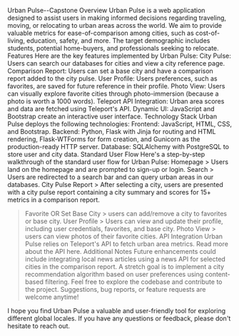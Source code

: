 Urban Pulse--Capstone
Overview
Urban Pulse is a web application designed to assist users in making informed decisions regarding traveling, moving, or relocating to urban areas across the world. We aim to provide valuable metrics for ease-of-comparison among cities, such as cost-of-living, education, safety, and more. The target demographic includes students, potential home-buyers, and professionals seeking to relocate.
Features
Here are the key features implemented by Urban Pulse:
City Pulse: Users can search our databases for cities and view a city reference page.
Comparison Report: Users can set a base city and have a comparison report added to the city pulse.
User Profile: Users preferences, such as favorites, are saved for future reference in their profile.
Photo View: Users can visually explore favorite cities through photo-immersion (because a photo is worth a 1000 words).
Teleport API Integration: Urban area scores and data are fetched using Teleport's API.
Dynamic UI: JavaScript and Bootstrap create an interactive user interface.
Technology Stack
Urban Pulse deploys the following technologies:
Frontend: JavaScript, HTML, CSS, and Bootstrap.
Backend: Python, Flask with Jinja for routing and HTML rendering, Flask-WTForms for form creation, and Gunicorn as the production-ready HTTP server.
Database: SQLAlchemy with PostgreSQL to store user and city data.
Standard User Flow
Here's a step-by-step walkthrough of the standard user flow for Urban Pulse:
Homepage > Users land on the homepage and are prompted to sign-up or login.
Search > Users are redirected to a search bar and can query urban areas in our databases.
City Pulse Report > After selecting a city, users are presented with a city pulse report containing a city summary and scores for 15+ metrics in a comparison report. 
> Favorite OR Set Base City > users can add/remove a city to favorites or base city.
User Profile > Users can view and update their profile, including user credentials, favorites, and base city.
> Photo View > users can view photos of their favorite cities.
API Integration
Urban Pulse relies on Teleport's API to fetch urban area metrics.
Read more about the API here.
Additional Notes
Future enhancements could include integrating local news articles using a news API for selected cities in the comparison report.
A stretch goal is to implement a city recommendation algorithm based on user preferences using content-based filtering.
Feel free to explore the codebase and contribute to the project. Suggestions, bug reports, or feature requests are welcome anytime!

I hope you find Urban Pulse a valuable and user-friendly tool for exploring different global locales. If you have any questions or feedback, please don't hesitate to reach out.
